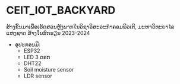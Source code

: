 # CEIT_IOT_BACKYARD
ສ້າງຂຶ້ນມາເພື່ອເຮັດສວນຫຼັງພາກໃນວິຊາວິສະວະກໍາຄອມພິວເຕີ, ມະຫາວິທະຍາໄລແຫ່ງຊາດ
ສ້າງໃນສົກຮຽນ 2023-2024

+ ອຸປະກອນມີ:
  - ESP32
  - LED 3 ດອກ
  - DHT22
  - Soil moisture sensor
  - LDR sensor
